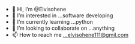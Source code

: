 - 👋 Hi, I’m @Elvisohene
- 👀 I’m interested in ...software developing
- 🌱 I’m currently learning ...python
- 💞️ I’m looking to collaborate on ...anything 
- 📫 How to reach me ...elvisohene111@gmil.com

<!---
Elvisohene/Elvisohene is a ✨ special ✨ repository because its `README.md` (this file) appears on your GitHub profile.
You can click the Preview link to take a look at your changes.
--->
